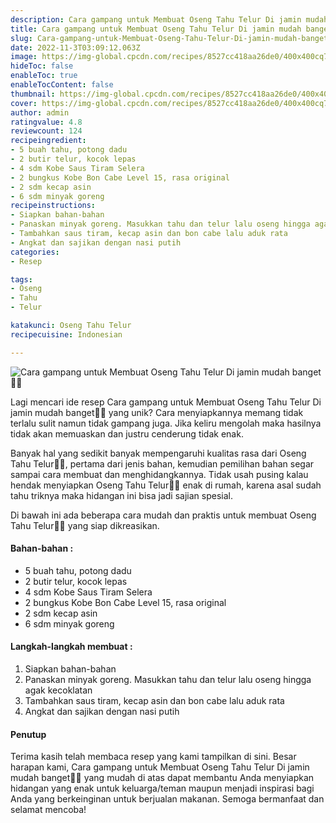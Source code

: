 ```yaml
---
description: Cara gampang untuk Membuat Oseng Tahu Telur Di jamin mudah banget"
title: Cara gampang untuk Membuat Oseng Tahu Telur Di jamin mudah banget
slug: Cara-gampang-untuk-Membuat-Oseng-Tahu-Telur-Di-jamin-mudah-banget
date: 2022-11-3T03:09:12.063Z
image: https://img-global.cpcdn.com/recipes/8527cc418aa26de0/400x400cq70/photo.jpg
hideToc: false
enableToc: true
enableTocContent: false
thumbnail: https://img-global.cpcdn.com/recipes/8527cc418aa26de0/400x400cq70/photo.jpg
cover: https://img-global.cpcdn.com/recipes/8527cc418aa26de0/400x400cq70/photo.jpg
author: admin
ratingvalue: 4.8
reviewcount: 124
recipeingredient:
- 5 buah tahu, potong dadu
- 2 butir telur, kocok lepas
- 4 sdm Kobe Saus Tiram Selera
- 2 bungkus Kobe Bon Cabe Level 15, rasa original
- 2 sdm kecap asin
- 6 sdm minyak goreng
recipeinstructions:
- Siapkan bahan-bahan
- Panaskan minyak goreng. Masukkan tahu dan telur lalu oseng hingga agak kecoklatan
- Tambahkan saus tiram, kecap asin dan bon cabe lalu aduk rata
- Angkat dan sajikan dengan nasi putih
categories:
- Resep

tags:
- Oseng
- Tahu
- Telur

katakunci: Oseng Tahu Telur
recipecuisine: Indonesian

---
```


![Cara gampang untuk Membuat Oseng Tahu Telur Di jamin mudah banget👩‍🍳](https://img-global.cpcdn.com/recipes/8527cc418aa26de0/400x400cq70/photo.jpg)

Lagi mencari ide resep Cara gampang untuk Membuat Oseng Tahu Telur Di jamin mudah banget👩‍🍳 yang unik? Cara menyiapkannya memang tidak terlalu sulit namun tidak gampang juga. Jika keliru mengolah maka hasilnya tidak akan memuaskan dan justru cenderung tidak enak.

Banyak hal yang sedikit banyak mempengaruhi kualitas rasa dari Oseng Tahu Telur👩‍🍳, pertama dari jenis bahan, kemudian pemilihan bahan segar sampai cara membuat dan menghidangkannya. Tidak usah pusing kalau hendak menyiapkan Oseng Tahu Telur👩‍🍳 enak di rumah, karena asal sudah tahu triknya maka hidangan ini bisa jadi sajian spesial.

Di bawah ini ada beberapa cara mudah dan praktis untuk membuat Oseng Tahu Telur👩‍🍳 yang siap dikreasikan.

<!--inarticleads1-->

#### Bahan-bahan :

- 5 buah tahu, potong dadu
- 2 butir telur, kocok lepas
- 4 sdm Kobe Saus Tiram Selera
- 2 bungkus Kobe Bon Cabe Level 15, rasa original
- 2 sdm kecap asin
- 6 sdm minyak goreng

<!--inarticleads2-->

#### Langkah-langkah membuat :

1. Siapkan bahan-bahan
1. Panaskan minyak goreng. Masukkan tahu dan telur lalu oseng hingga agak kecoklatan
1. Tambahkan saus tiram, kecap asin dan bon cabe lalu aduk rata
1. Angkat dan sajikan dengan nasi putih

#### Penutup

Terima kasih telah membaca resep yang kami tampilkan di sini. Besar harapan kami, Cara gampang untuk Membuat Oseng Tahu Telur Di jamin mudah banget👩‍🍳 yang mudah di atas dapat membantu Anda menyiapkan hidangan yang enak untuk keluarga/teman maupun menjadi inspirasi bagi Anda yang berkeinginan untuk berjualan makanan. Semoga bermanfaat dan selamat mencoba!